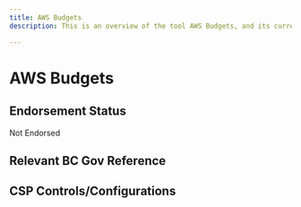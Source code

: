 ```yaml
---
title: AWS Budgets
description: This is an overview of the tool AWS Budgets, and its current status  within BC Gov.

---
```

<!---
Note: this is a generated file.  You should not edit it directly.  Please check https://github.com/bcgov/cloud-pathfinder for details.
-->
# AWS Budgets



## Endorsement Status
Not Endorsed

## Relevant BC Gov Reference


## CSP Controls/Configurations
